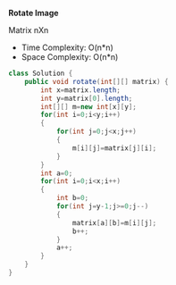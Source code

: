 **Rotate Image**

Matrix nXn

- Time Complexity: O(n*n)
- Space Complexity: O(n*n)

```java
class Solution {
    public void rotate(int[][] matrix) {
        int x=matrix.length;
        int y=matrix[0].length;
        int[][] m=new int[x][y];
        for(int i=0;i<y;i++)
        {
            for(int j=0;j<x;j++)
            {
                m[i][j]=matrix[j][i];
            }
        }
        int a=0;
        for(int i=0;i<x;i++)
        {
            int b=0;
            for(int j=y-1;j>=0;j--)
            {
                matrix[a][b]=m[i][j];
                b++;
            }
            a++;
        }
    }
}
```

